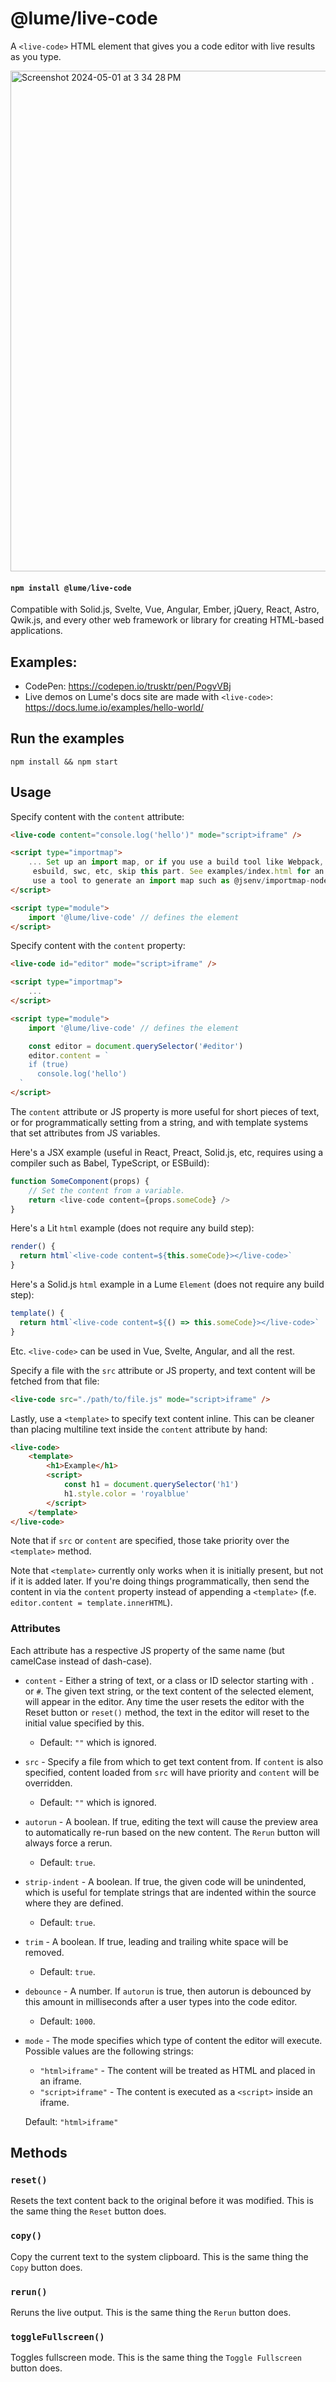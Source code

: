# @lume/live-code

A `<live-code>` HTML element that gives you a code editor with live results as you type.

<a href="https://codepen.io/trusktr/pen/PogvVBj" target="_blank">
<img width="801" alt="Screenshot 2024-05-01 at 3 34 28 PM" src="https://github.com/lume/live-code/assets/297678/177d0cd8-118e-416d-9b0f-bb9237b3ce9f">
</a>

#### `npm install @lume/live-code`

Compatible with Solid.js, Svelte, Vue, Angular, Ember, jQuery, React, Astro, Qwik.js, and every other web framework or library for creating HTML-based applications.

## Examples:

- CodePen: https://codepen.io/trusktr/pen/PogvVBj
- Live demos on Lume's docs site are made with `<live-code>`: https://docs.lume.io/examples/hello-world/

## Run the examples

```
npm install && npm start
```

## Usage

Specify content with the `content` attribute:

```html
<live-code content="console.log('hello')" mode="script>iframe" />

<script type="importmap">
	... Set up an import map, or if you use a build tool like Webpack, Vite, Parcel, Rollup,
	 esbuild, swc, etc, skip this part. See examples/index.html for an importmap example, or
	 use a tool to generate an import map such as @jsenv/importmap-node-module. ...
</script>

<script type="module">
	import '@lume/live-code' // defines the element
</script>
```

Specify content with the `content` property:

```html
<live-code id="editor" mode="script>iframe" />

<script type="importmap">
	...
</script>

<script type="module">
	import '@lume/live-code' // defines the element

	const editor = document.querySelector('#editor')
	editor.content = `
    if (true)
      console.log('hello')
  `
</script>
```

The `content` attribute or JS property is more useful for short pieces of text,
or for programmatically setting from a string, and with template systems that
set attributes from JS variables.

Here's a JSX example (useful in React, Preact, Solid.js, etc, requires using a compiler such as Babel, TypeScript, or ESBuild):

```js
function SomeComponent(props) {
	// Set the content from a variable.
	return <live-code content={props.someCode} />
}
```

Here's a Lit `html` example (does not require any build step):

```js
render() {
  return html`<live-code content=${this.someCode}></live-code>`
}
```

Here's a Solid.js `html` example in a Lume `Element` (does not require any build step):

```js
template() {
  return html`<live-code content=${() => this.someCode}></live-code>`
}
```

Etc. `<live-code>` can be used in Vue, Svelte, Angular, and all the rest.

Specify a file with the `src` attribute or JS property, and text content will be fetched from that file:

```html
<live-code src="./path/to/file.js" mode="script>iframe" />
```

Lastly, use a `<template>` to specify text content inline. This can be cleaner
than placing multiline text inside the `content` attribute by hand:

```html
<live-code>
	<template>
		<h1>Example</h1>
		<script>
			const h1 = document.querySelector('h1')
			h1.style.color = 'royalblue'
		</script>
	</template>
</live-code>
```

Note that if `src` or `content` are specified, those take priority over the
`<template>` method.

Note that `<template>` currently only works when it is initially present, but
not if it is added later. If you're doing things programmatically, then send the
content in via the `content` property instead of appending a `<template>` (f.e.
`editor.content = template.innerHTML`).

### Attributes

Each attribute has a respective JS property of the same name (but camelCase instead of dash-case).

- `content` - Either a string of text, or a class or ID selector starting with
  `.` or `#`. The given text string, or the text content of the selected element,
  will appear in the editor. Any time the user resets the editor with the Reset
  button or `reset()` method, the text in the editor will reset to the initial
  value specified by this.
  - Default: `""` which is ignored.
- `src` - Specify a file from which to get text content from. If `content` is
  also specified, content loaded from `src` will have priority and `content` will
  be overridden.
  - Default: `""` which is ignored.
- `autorun` - A boolean. If true, editing the text will cause the preview area
  to automatically re-run based on the new content. The `Rerun` button will always force a
  rerun.
  - Default: `true`.
- `strip-indent` - A boolean. If true, the given code will be unindented, which
  is useful for template strings that are indented within the source where they
  are defined.
  - Default: `true`.
- `trim` - A boolean. If true, leading and trailing white space will be removed.
  - Default: `true`.
- `debounce` - A number. If `autorun` is true, then autorun is debounced by
  this amount in milliseconds after a user types into the code editor.
  - Default: `1000`.
- `mode` - The mode specifies which type of content the editor will execute.
  Possible values are the following strings:

  - `"html>iframe"` - The content will be treated as HTML and placed in an iframe.
  - `"script>iframe"` - The content is executed as a `<script>` inside an iframe.

  Default: `"html>iframe"`

## Methods

### `reset()`

Resets the text content back to the original before it was modified. This is the same thing the `Reset` button does.

### `copy()`

Copy the current text to the system clipboard. This is the same thing the `Copy` button does.

### `rerun()`

Reruns the live output. This is the same thing the `Rerun` button does.

### `toggleFullscreen()`

Toggles fullscreen mode. This is the same thing the `Toggle Fullscreen` button does.
